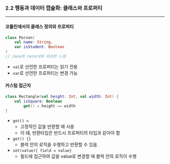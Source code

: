 ### 2.2 행동과 데이터 캡슐화: 클래스와 프로퍼티

---

#### 코틀린에서의 클래스 정의와 프로퍼티
```kotlin
class Person(
    val name: String,
    var isStudent: Boolean
)
// Java의 record와 비슷한 느낌
```
- ```val```로 선언한 프로퍼티는 읽기 전용
- ```var```로 선언한 프로퍼티는 변경 가능

#### 커스텀 접근자
```kotlin
class Rectangle(val height: Int, val width: Int) {
    val isSquare: Boolean
        get() = height == width
}
```
- ```get() =```
  - 고정적인 값을 반환할 때 사용
  - 이 떄, 반환타입은 반드시 프로퍼티의 타입과 같아야 함
- ```get() {}```
  - 블럭 안의 로직을 수행하고 반환할 수 있음
- ```set(value){ field = value}```
  - 필드에 접근하여 값을 value로 변경할 때 블럭 안의 로직이 수행